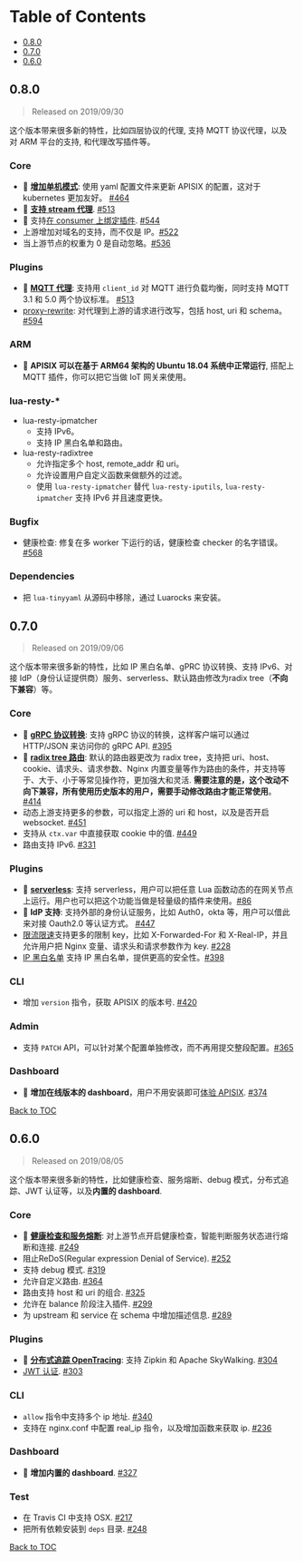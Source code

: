 <!--
#
# Licensed to the Apache Software Foundation (ASF) under one or more
# contributor license agreements.  See the NOTICE file distributed with
# this work for additional information regarding copyright ownership.
# The ASF licenses this file to You under the Apache License, Version 2.0
# (the "License"); you may not use this file except in compliance with
# the License.  You may obtain a copy of the License at
#
#     http://www.apache.org/licenses/LICENSE-2.0
#
# Unless required by applicable law or agreed to in writing, software
# distributed under the License is distributed on an "AS IS" BASIS,
# WITHOUT WARRANTIES OR CONDITIONS OF ANY KIND, either express or implied.
# See the License for the specific language governing permissions and
# limitations under the License.
#
-->

# Table of Contents

- [0.8.0](#080)
- [0.7.0](#070)
- [0.6.0](#060)


## 0.8.0
> Released on 2019/09/30

这个版本带来很多新的特性，比如四层协议的代理, 支持 MQTT 协议代理，以及对 ARM 平台的支持, 和代理改写插件等。

### Core
- :sunrise: **[增加单机模式](https://github.com/iresty/apisix/blob/master/doc/stand-alone-cn.md)**: 使用 yaml 配置文件来更新 APISIX 的配置，这对于 kubernetes 更加友好。 [#464](https://github.com/iresty/apisix/pull/464)
- :sunrise: **[支持 stream 代理](https://github.com/iresty/apisix/blob/master/doc/stream-proxy-cn.md)**. [#513](https://github.com/iresty/apisix/pull/513)
- :sunrise: 支持[在 consumer 上绑定插件](https://github.com/iresty/apisix/blob/master/doc/architecture-design-cn.md#consumer). [#544](https://github.com/iresty/apisix/pull/544)
- 上游增加对域名的支持，而不仅是 IP。[#522](https://github.com/iresty/apisix/pull/522)
- 当上游节点的权重为 0 是自动忽略。[#536](https://github.com/iresty/apisix/pull/536)

### Plugins
- :sunrise: **[MQTT 代理](https://github.com/iresty/apisix/blob/master/doc/plugins/mqtt-proxy-cn.md)**: 支持用 `client_id` 对 MQTT 进行负载均衡，同时支持 MQTT 3.1 和 5.0 两个协议标准。 [#513](https://github.com/iresty/apisix/pull/513)
- [proxy-rewrite](https://github.com/iresty/apisix/blob/master/doc/plugins/proxy-rewrite.md): 对代理到上游的请求进行改写，包括 host, uri 和 schema。 [#594](https://github.com/iresty/apisix/pull/594)

### ARM
- :sunrise: **APISIX 可以在基于 ARM64 架构的 Ubuntu 18.04 系统中正常运行**, 搭配上 MQTT 插件，你可以把它当做 IoT 网关来使用。

### lua-resty-*
- lua-resty-ipmatcher
    - 支持 IPv6。
    - 支持 IP 黑白名单和路由。
- lua-resty-radixtree
    - 允许指定多个 host, remote_addr 和 uri。
    - 允许设置用户自定义函数来做额外的过滤。
    - 使用 `lua-resty-ipmatcher` 替代 `lua-resty-iputils`, `lua-resty-ipmatcher` 支持 IPv6 并且速度更快。


### Bugfix
- 健康检查: 修复在多 worker 下运行的话，健康检查 checker 的名字错误。 [#568](https://github.com/iresty/apisix/issues/568)

### Dependencies
- 把 `lua-tinyyaml` 从源码中移除，通过 Luarocks 来安装。

## 0.7.0

> Released on 2019/09/06

这个版本带来很多新的特性，比如 IP 黑白名单、gPRC 协议转换、支持 IPv6、对接 IdP（身份认证提供商）服务、serverless、默认路由修改为radix tree（**不向下兼容**）等。

### Core
- :sunrise: **[gRPC 协议转换](https://github.com/iresty/apisix/blob/master/doc/plugins/grpc-transcoding-cn.md)**: 支持 gRPC 协议的转换，这样客户端可以通过 HTTP/JSON 来访问你的 gRPC API. [#395](https://github.com/iresty/apisix/issues/395)
- :sunrise: **[radix tree 路由](https://github.com/iresty/apisix/blob/master/doc/router-radixtree.md)**: 默认的路由器更改为 radix tree，支持把 uri、host、cookie、请求头、请求参数、Nginx 内置变量等作为路由的条件，并支持等于、大于、小于等常见操作符，更加强大和灵活. **需要注意的是，这个改动不向下兼容，所有使用历史版本的用户，需要手动修改路由才能正常使用**。[#414](https://github.com/iresty/apisix/issues/414)
- 动态上游支持更多的参数，可以指定上游的 uri 和 host，以及是否开启 websocket. [#451](https://github.com/iresty/apisix/pull/451)
- 支持从 `ctx.var` 中直接获取 cookie 中的值. [#449](https://github.com/iresty/apisix/pull/449)
- 路由支持 IPv6. [#331](https://github.com/iresty/apisix/issues/331)

### Plugins
- :sunrise: **[serverless](https://github.com/iresty/apisix/blob/master/doc/plugins/serverless-cn.md)**: 支持 serverless，用户可以把任意 Lua 函数动态的在网关节点上运行。用户也可以把这个功能当做是轻量级的插件来使用。[#86](https://github.com/iresty/apisix/pull/86)
- :sunrise: **IdP 支持**: 支持外部的身份认证服务，比如 Auth0，okta 等，用户可以借此来对接 Oauth2.0 等认证方式。 [#447](https://github.com/iresty/apisix/pull/447)
- [限流限速](https://github.com/iresty/apisix/blob/master/doc/plugins/limit-conn-cn.md)支持更多的限制 key，比如 X-Forwarded-For 和 X-Real-IP，并且允许用户把 Nginx 变量、请求头和请求参数作为 key. [#228](https://github.com/iresty/apisix/issues/228)
- [IP 黑白名单](https://github.com/iresty/apisix/blob/master/doc/plugins/ip-restriction.md) 支持 IP 黑白名单，提供更高的安全性。[#398](https://github.com/iresty/apisix/pull/398)

### CLI
- 增加 `version` 指令，获取 APISIX 的版本号. [#420](https://github.com/iresty/apisix/issues/420)

### Admin
- 支持 `PATCH` API，可以针对某个配置单独修改，而不再用提交整段配置。[#365](https://github.com/iresty/apisix/pull/365)

### Dashboard
- :sunrise: **增加在线版本的 dashboard**，用户不用安装即可[体验 APISIX](http://apisix.iresty.com/). [#374](https://github.com/iresty/apisix/issues/374)


[Back to TOC](#table-of-contents)


## 0.6.0

> Released on 2019/08/05

这个版本带来很多新的特性，比如健康检查、服务熔断、debug 模式，分布式追踪、JWT
认证等，以及**内置的 dashboard**.

### Core
- :sunrise: **[健康检查和服务熔断](https://github.com/iresty/apisix/blob/master/doc/health-check.md)**: 对上游节点开启健康检查，智能判断服务状态进行熔断和连接. [#249](https://github.com/iresty/apisix/pull/249)
- 阻止ReDoS(Regular expression Denial of Service). [#252](https://github.com/iresty/apisix/pull/250)
- 支持 debug 模式. [#319](https://github.com/iresty/apisix/pull/319)
- 允许自定义路由. [#364](https://github.com/iresty/apisix/pull/364)
- 路由支持 host 和 uri 的组合. [#325](https://github.com/iresty/apisix/pull/325)
- 允许在 balance 阶段注入插件. [#299](https://github.com/iresty/apisix/pull/299)
- 为 upstream 和 service 在 schema 中增加描述信息. [#289](https://github.com/iresty/apisix/pull/289)

### Plugins
- :sunrise: **[分布式追踪 OpenTracing](https://github.com/iresty/apisix/blob/master/doc/plugins/zipkin.md)**: 支持 Zipkin 和 Apache SkyWalking. [#304](https://github.com/iresty/apisix/pull/304)
- [JWT 认证](https://github.com/iresty/apisix/blob/master/doc/plugins/jwt-auth-cn.md). [#303](https://github.com/iresty/apisix/pull/303)

### CLI
- `allow` 指令中支持多个 ip 地址. [#340](https://github.com/iresty/apisix/pull/340)
- 支持在 nginx.conf 中配置 real_ip 指令，以及增加函数来获取 ip. [#236](https://github.com/iresty/apisix/pull/236)

### Dashboard
- :sunrise: **增加内置的 dashboard**. [#327](https://github.com/iresty/apisix/pull/327)

### Test
- 在 Travis CI 中支持 OSX. [#217](https://github.com/iresty/apisix/pull/217)
- 把所有依赖安装到 `deps` 目录. [#248](https://github.com/iresty/apisix/pull/248)

[Back to TOC](#table-of-contents)
